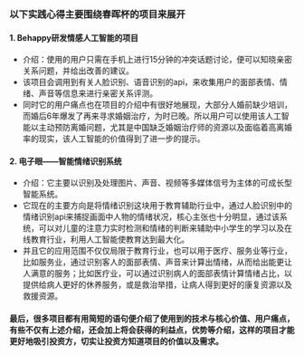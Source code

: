 ### 以下实践心得主要围绕春晖杯的项目来展开
#### 1. Behappy研发情感人工智能的项目
- 介绍：使用的用户只需在手机上进行15分钟的冲突话题讨论，便可以知晓亲密关系问题，并给出改善的建议。
- 该项目会调用到有关人脸识别、语音识别的api，来收集用户的面部表情、情绪、声音等信息来进行亲密关系评测。
- 同时它的用户痛点也在项目的介绍中有很好地展现，大部分人婚前缺少培训，而婚后6年爆发了再来寻求婚姻治疗，为时已晚。所以用户可以使用该人工智能以主动预防离婚问题，尤其是中国缺乏婚姻治疗师的资源以及面临着高离婚率的现实，该人工智能的价值得到了进一步的提示。
#### 2. 电子眼——智能情绪识别系统
- 介绍：它主要以识别及处理图片、声音、视频等多媒体信号为主体的可成长型智能系统。
- 它现在的主要方向是将情绪识别这块用于教育辅助行业中，通过人脸识别中的情绪识别api来捕捉画面中人物的情绪状况，核心主张也十分明显，通过该系统，可以对儿童的注意力实时检测和情绪的判断来辅助中小学生的学习以及在线教育行业，利用人工智能使教育达到最大化。
- 并且它的应用范围不仅仅局限于教育行业，也可以用于医疗、服务业等行业，比如服务业，通过识别客人的面部表情、声音来计算出情绪，从而给出能更让人满意的服务；比如医疗业，可以通过识别病人的面部表情计算情绪占比，以提供给病人更好的休养服务，或是救治举措，让病人得到更好的康复资源以及救援资源。

#### 最后，很多项目都有用简短的语句便介绍了使用到的技术与核心价值、用户痛点，有些不仅有上述介绍，还会加上将会获得的利益点，优势等介绍，这样的项目才能更好地吸引投资方，切实让投资方知道项目的价值以及需求。
